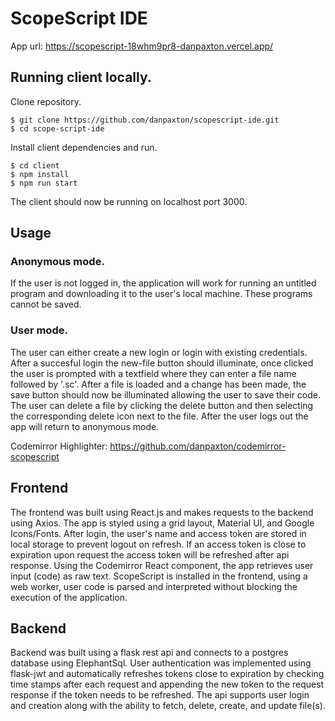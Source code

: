 # ScopeScript IDE
App url: https://scopescript-18whm9pr8-danpaxton.vercel.app/
## Running client locally.

Clone repository.
```console
$ git clone https://github.com/danpaxton/scopescript-ide.git
$ cd scope-script-ide
```

Install client dependencies and run.
```console
$ cd client
$ npm install
$ npm run start
```
The client should now be running on localhost port 3000.

## Usage
### Anonymous mode.
If the user is not logged in, the application will work for running an untitled program and downloading it to the user's local machine. These programs cannot be saved.

### User mode.
The user can either create a new login or login with existing credentials. After a succesful login the new-file button should illuminate, once clicked the user is prompted with a textfield where they can enter a file name followed by '.sc'. After a file is loaded and a change has been made, the save button should now be illuminated allowing the user to save their code. The user can delete a file by clicking the delete button and then selecting the corresponding delete icon next to the file. After the user logs out the app will return to anonymous mode.

Codemirror Highlighter: https://github.com/danpaxton/codemirror-scopescript

## Frontend
The frontend was built using React.js and makes requests to the backend using Axios. The app is styled using a grid layout, Material UI, and Google Icons/Fonts. After login, the user's name and access token are stored in local storage to prevent logout on refresh. If an access token is close to expiration upon request the access token will be refreshed after api response. Using the Codemirror React component, the app retrieves user input (code) as raw text. ScopeScript is installed in the frontend, using a web worker, user code is parsed and interpreted without blocking the execution of the application.


## Backend
Backend was built using a flask rest api and connects to a postgres database using ElephantSql. User authentication was implemented using flask-jwt and automatically refreshes tokens close to expiration by checking time stamps after each request and appending the new token to the request response if the token needs to be refreshed. The api supports user login and creation along with the ability to fetch, delete, create, and update file(s). 
